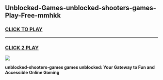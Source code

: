 
## Unblocked-Games-unblocked-shooters-games-Play-Free-mmhkk
<h3>
<a href="https://premium76.site?title=unblocked-shooters-games&ref=10A">CLICK TO PLAY</a></h3>
<hr>

<h3>
<a href="https://premium76.site?title=unblocked-shooters-games&ref=10A">CLICK 2 PLAY</a>
  
</h3>

<a href="https://premium76.site?title=unblocked-shooters-games&ref=10A"><img src="https://clearcache.store/games.png"></a>


**unblocked-shooters-games games unblocked: Your Gateway to Fun and Accessible Online Gaming**
